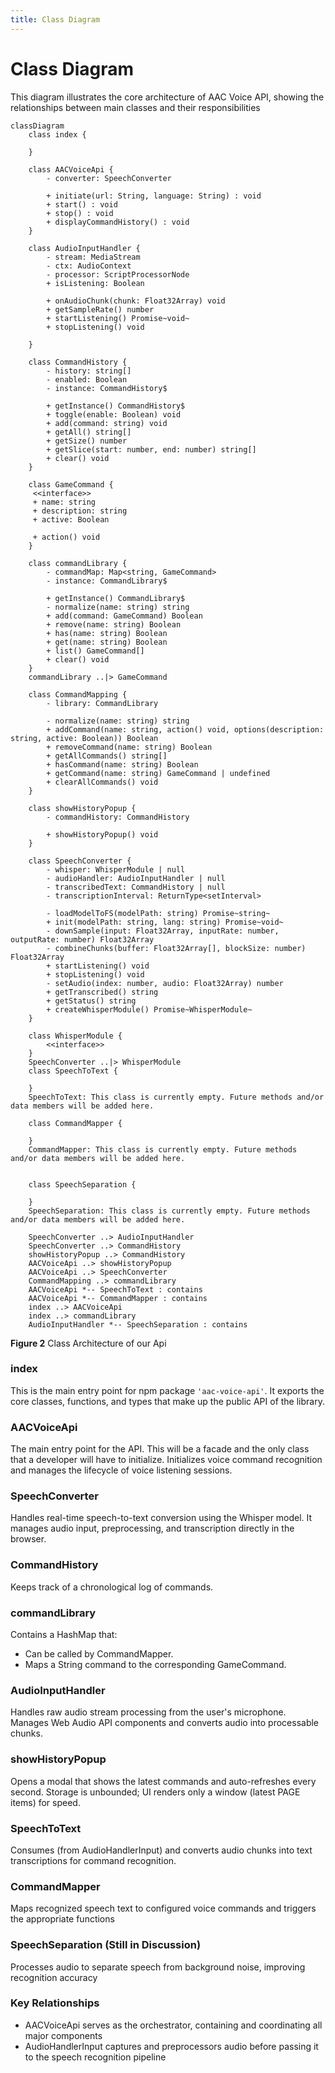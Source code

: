 ```yaml
---
title: Class Diagram
---
```


# Class Diagram

This diagram illustrates the core architecture of AAC Voice API, showing the relationships between main classes
and their responsibilities 
```mermaid
classDiagram
    class index {
       
    }

    class AACVoiceApi {
        - converter: SpeechConverter
        
        + initiate(url: String, language: String) : void
        + start() : void
        + stop() : void
        + displayCommandHistory() : void
    }

    class AudioInputHandler {
        - stream: MediaStream
        - ctx: AudioContext
        - processor: ScriptProcessorNode
        + isListening: Boolean
        
        + onAudioChunk(chunk: Float32Array) void
        + getSampleRate() number
        + startListening() Promise~void~
        + stopListening() void
        
    }
    
    class CommandHistory {
        - history: string[]
        - enabled: Boolean
        - instance: CommandHistory$ 
        
        + getInstance() CommandHistory$
        + toggle(enable: Boolean) void
        + add(command: string) void
        + getAll() string[]
        + getSize() number
        + getSlice(start: number, end: number) string[]
        + clear() void
    }
    
    class GameCommand {
     <<interface>>
     + name: string
     + description: string
     + active: Boolean
     
     + action() void
    }
    
    class commandLibrary {
        - commandMap: Map<string, GameCommand>
        - instance: CommandLibrary$
        
        + getInstance() CommandLibrary$
        - normalize(name: string) string
        + add(command: GameCommand) Boolean
        + remove(name: string) Boolean
        + has(name: string) Boolean
        + get(name: string) Boolean
        + list() GameCommand[]
        + clear() void
    }
    commandLibrary ..|> GameCommand
    
    class CommandMapping {
        - library: CommandLibrary
        
        - normalize(name: string) string
        + addCommand(name: string, action() void, options(description: string, active: Boolean)) Boolean
        + removeCommand(name: string) Boolean
        + getAllCommands() string[]
        + hasCommand(name: string) Boolean
        + getCommand(name: string) GameCommand | undefined
        + clearAllCommands() void
    }
    
    class showHistoryPopup {
        - commandHistory: CommandHistory
        
        + showHistoryPopup() void
    }
    
    class SpeechConverter {
        - whisper: WhisperModule | null
        - audioHandler: AudioInputHandler | null
        - transcribedText: CommandHistory | null
        - transcriptionInterval: ReturnType<setInterval>
        
        - loadModelToFS(modelPath: string) Promise~string~
        + init(modelPath: string, lang: string) Promise~void~
        - downSample(input: Float32Array, inputRate: number, outputRate: number) Float32Array
        - combineChunks(buffer: Float32Array[], blockSize: number) Float32Array
        + startListening() void
        + stopListening() void
        - setAudio(index: number, audio: Float32Array) number
        + getTranscribed() string
        + getStatus() string
        + createWhisperModule() Promise~WhisperModule~
    }
    
    class WhisperModule {
        <<interface>>
    }
    SpeechConverter ..|> WhisperModule
    class SpeechToText {
        
    }
    SpeechToText: This class is currently empty. Future methods and/or data members will be added here.
    
    class CommandMapper {
       
    }
    CommandMapper: This class is currently empty. Future methods and/or data members will be added here.


    class SpeechSeparation {
       
    }
    SpeechSeparation: This class is currently empty. Future methods and/or data members will be added here.

    SpeechConverter ..> AudioInputHandler
    SpeechConverter ..> CommandHistory
    showHistoryPopup ..> CommandHistory
    AACVoiceApi ..> showHistoryPopup
    AACVoiceApi ..> SpeechConverter
    CommandMapping ..> commandLibrary
    AACVoiceApi *-- SpeechToText : contains
    AACVoiceApi *-- CommandMapper : contains
    index ..> AACVoiceApi
    index ..> commandLibrary
    AudioInputHandler *-- SpeechSeparation : contains
```
**Figure 2** Class Architecture of our Api

### index
This is the main entry point for npm package `'aac-voice-api'`.
It exports the core classes, functions, and types that
make up the public API of the library.

### AACVoiceApi
The main entry point for the API. This will be a facade and the only class that a developer will have to initialize.
Initializes voice command recognition and manages the lifecycle of voice listening sessions.

### SpeechConverter
Handles real-time speech-to-text conversion using the Whisper model.
It manages audio input, preprocessing, and transcription directly in the browser.

### CommandHistory
Keeps track of a chronological log of commands.

### commandLibrary
Contains a HashMap that:
- Can be called by CommandMapper.
- Maps a String command to the corresponding GameCommand.

### AudioInputHandler
Handles raw audio stream processing from the user's microphone. Manages Web Audio API components and converts audio into processable chunks.

### showHistoryPopup
Opens a modal that shows the latest commands and auto-refreshes every second.
Storage is unbounded; UI renders only a window (latest PAGE items) for speed.

### SpeechToText
Consumes (from AudioHandlerInput) and converts audio chunks into text transcriptions for command recognition.

### CommandMapper
Maps recognized speech text to configured voice commands and triggers the appropriate functions

### SpeechSeparation (Still in Discussion)
Processes audio to separate speech from background noise, improving recognition accuracy

### Key Relationships 
- AACVoiceApi serves as the orchestrator, containing and coordinating all major components
- AudioHandlerInput captures and preprocessors audio before passing it to the speech recognition pipeline
